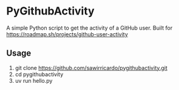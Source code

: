 # PyGithubActivity

A simple Python script to get the activity of a GitHub user.
Built for https://roadmap.sh/projects/github-user-activity

## Usage
1. git clone https://github.com/sawirricardo/pygithubactivity.git
2. cd pygithubactivity
3. uv run hello.py <username>
